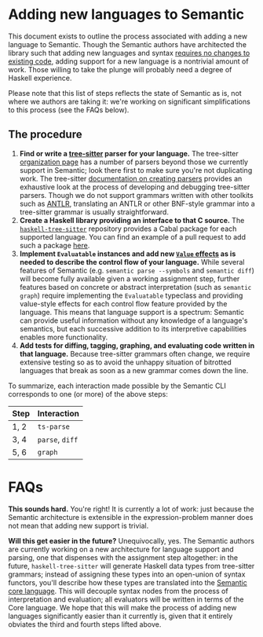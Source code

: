 # Adding new languages to Semantic

This document exists to outline the process associated with adding a new language to Semantic. Though the Semantic authors have architected the library such that adding new languages and syntax [requires no changes to existing code](https://en.wikipedia.org/wiki/Expression_problem), adding support for a new language is a nontrivial amount of work. Those willing to take the plunge will probably need a degree of Haskell experience.

Please note that this list of steps reflects the state of Semantic as is, not where we authors are taking it: we're working on significant simplifications to this process (see the FAQs below).

## The procedure

1. **Find or write a [tree-sitter](https://tree-sitter.github.io) parser for your language.** The tree-sitter [organization page](https://github.com/tree-sitter) has a number of parsers beyond those we currently support in Semantic; look there first to make sure you're not duplicating work. The tree-sitter [documentation on creating parsers](http://tree-sitter.github.io/tree-sitter/creating-parsers) provides an exhaustive look at the process of developing and debugging tree-sitter parsers. Though we do not support grammars written with other toolkits such as [ANTLR](https://www.antlr.org), translating an ANTLR or other BNF-style grammar into a tree-sitter grammar is usually straightforward.
2. **Create a Haskell library providing an interface to that C source.** The [`haskell-tree-sitter`](https://github.com/tree-sitter/haskell-tree-sitter) repository provides a Cabal package for each supported language. You can find an example of a pull request to add such a package [here](https://github.com/tree-sitter/haskell-tree-sitter/pull/269/files). 
4. **Implement `Evaluatable` instances and add new [`Value` effects](https://github.com/github/semantic/blob/master/src/Control/Abstract/Value.hs) as is needed to describe the control flow of your language.** While several features of Semantic (e.g. `semantic parse --symbols` and `semantic diff`) will become fully available given a working assignment step, further features based on concrete or abstract interpretation (such as `semantic graph`) require implementing the `Evaluatable` typeclass and providing value-style effects for each control flow feature provided by the language. This means that language support is a spectrum: Semantic can provide useful information without any knowledge of a language's semantics, but each successive addition to its interpretive capabilities enables more functionality.
5. **Add tests for diffing, tagging, graphing, and evaluating code written in that language.** Because tree-sitter grammars often change, we require extensive testing so as to avoid the unhappy situation of bitrotted languages that break as soon as a new grammar comes down the line.

To summarize, each interaction made possible by the Semantic CLI corresponds to one (or more) of the above steps:

| Step | Interaction     |
|------|-----------------|
| 1, 2 | `ts-parse`      |
| 3, 4 | `parse`, `diff` |
| 5, 6 | `graph`         |


# FAQs

**This sounds hard.** You're right! It is currently a lot of work: just because the Semantic architecture is extensible in the expression-problem manner does not mean that adding new support is trivial.

**Will this get easier in the future?** Unequivocally, yes. The Semantic authors are currently working on a new architecture for language support and parsing, one that dispenses with the assignment step altogether: in the future, `haskell-tree-sitter` will generate Haskell data types from tree-sitter grammars; instead of assigning these types into an open-union of syntax functors, you'll describe how these types are translated into the [Semantic core language](https://github.com/github/semantic/blob/master/semantic-core/src/Data/Core.hs). This will decouple syntax nodes from the process of interpretation and evaluation; all evaluators will be written in terms of the Core language. We hope that this will make the process of adding new languages significantly easier than it currently is, given that it entirely obviates the third and fourth steps lifted above.
